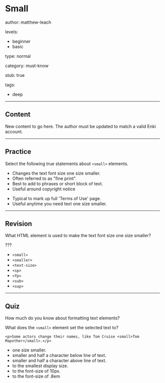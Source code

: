 # Small
author: matthew-leach

levels:
  - beginner
  - basic

type: normal

category: must-know

stub: true


tags:
  - deep


---
## Content

New content to go here. The author must be updated to match a valid Enki account.

---
## Practice

Select the following true statements about `<small>` elements. 

+ Changes the text font size one size smaller.
+ Often referred to as "fine print".
+ Best to add to phrases or short block of text.
+ Useful around copyright notice
- Typical to mark up full 'Terms of Use' page.
- Useful anytime you need text one size smaller.

---
## Revision

What HTML element is used to make the text font size one size smaller?

???

* `<small>`
* `<smaller>`
* `<text-size>`
* `<sp>`
* `<fp>`
* `<sub>`
* `<sup>`

---
## Quiz
How much do you know about formatting text elements?

What does the `<small>` element set the selected text to?

`<p>Some actors change their names, like Tom Cruise <small>Tom Mapother</small>.</p>`

* one size smaller. 
* smaller and half a character below line of text.
* smaller and half a character above line of text.
* to the smallest display size.
* to the font-size of 10px.
* to the font-size of .8em




